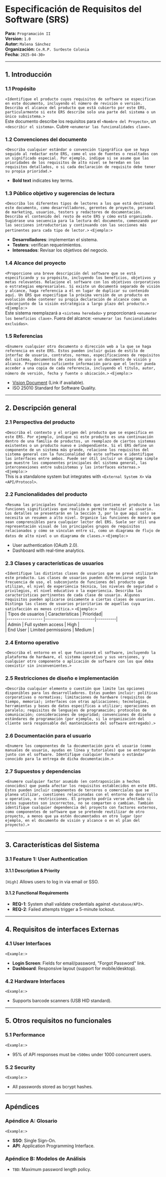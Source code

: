 # Especificación de Requisitos del Software (SRS)  
**Para:** `Programación II`  
**Version:** `1.0`  
**Autor:** `Malena Sánchez`  
**Organización:** `Ce.R.P. SurOeste Colonia`  
**Fecha:** `2025-04-30>`  

---

## **1. Introducción**  
### **1.1 Propósito**  
`<Identifique el producto cuyos requisitos de software se especifican en este documento, incluyendo el número de revisión o versión. Describa el alcance del producto que está cubierto por este ERS, particularmente si este ERS describe solo una parte del sistema o un único subsistema.>`  
Este documento describe los requisitos para el `<Nombre del Proyecto>`, un `<describir el sistema>`. Cubre `<enumerar las funcionalidades clave>`.  

### **1.2 Convenciones del documento**  
`<Describa cualquier estándar o convención tipográfica que se haya seguido al redactar este ERS, como el uso de fuentes o resaltados con un significado especial. Por ejemplo, indique si se asume que las prioridades de los requisitos de alto nivel se heredan en los requisitos detallados, o si cada declaración de requisito debe tener su propia prioridad.>`
- **Bold text** indicates key terms.  

### **1.3 Público objetivo y sugerencias de lectura**  
`<Describa los diferentes tipos de lectores a los que está destinado este documento, como desarrolladores, gerentes de proyecto, personal de marketing, usuarios, testers y redactores de documentación. Describa el contenido del resto de este ERS y cómo está organizado. Sugiérase una secuencia para la lectura del documento, comenzando por las secciones introductorias y continuando con las secciones más pertinentes para cada tipo de lector.>`
`<Ejemplo:>`  
- **Desarrolladores**: implementan el sistema.  
- **Testers**: verifican requerimientos.  
- **Interesados**: Revisar los objetivos del negocio.  

### **1.4 Alcance del proyecto**  
`<Proporcione una breve descripción del software que se está especificando y su propósito, incluyendo los beneficios, objetivos y metas relevantes. Relacione el software con los objetivos corporativos o estrategias empresariales. Si existe un documento separado de visión y alcance, haga referencia a él en lugar de duplicar su contenido aquí. Un ERS que especifique la próxima versión de un producto en evolución debe contener su propia declaración de alcance como un subconjunto de la visión estratégica a largo plazo del producto.>`
`<Ejemplo:>`  
Este sistema reemplazará a `<sistema heredado>` y proporcionará `<enumerar los beneficios clave>`.
Fuera del alcance: `<enumerar las funcionalidades excluidas>`.

### **1.5 Referencias**  
`<Enumere cualquier otro documento o dirección web a la que se haga referencia en este ERS. Estos pueden incluir guías de estilo de interfaz de usuario, contratos, normas, especificaciones de requisitos del sistema, documentos de casos de uso o un documento de visión y alcance. Proporcione suficiente información para que el lector pueda acceder a una copia de cada referencia, incluyendo el título, autor, número de versión, fecha y fuente o ubicación.>`
`<Ejemplo:>`  
- [Vision Document](#) (Link if available).  
- ISO 25010 Standard for Software Quality.  

---

## **2. Descripción general**  
### **2.1 Perspectiva del producto**  
`<Describa el contexto y el origen del producto que se especifica en este ERS. Por ejemplo, indique si este producto es una continuación dentro de una familia de productos, un reemplazo de ciertos sistemas existentes o un producto nuevo e independiente. Si el ERS define un componente de un sistema más grande, relacione los requisitos del sistema general con la funcionalidad de este software e identifique las interfaces entre ambos. Puede ser útil incluir un diagrama simple que muestre los componentes principales del sistema general, las interconexiones entre subsistemas y las interfaces externas.>`
`<Ejemplo:>`  
This is a standalone system but integrates with `<External System X>` via `<API/Protocol>`.  

### **2.2 Funcionalidades del producto** 
`<Resuma las principales funcionalidades que contiene el producto o las funciones significativas que realiza o permite realizar al usuario. Los detalles se presentarán en la Sección 3, por lo que aquí solo se necesita un resumen a alto nivel. Organice las funciones de manera que sean comprensibles para cualquier lector del ERS. Suele ser útil una representación visual de los principales grupos de requisitos relacionados y cómo se vinculan entre sí, como un diagrama de flujo de datos de alto nivel o un diagrama de clases.>` 
`<Ejemplo:>`  
- User authentication (OAuth 2.0).  
- Dashboard with real-time analytics.  

### **2.3 Clases y características de usuarios**  
`<Identifique las distintas clases de usuarios que se prevé utilizarán este producto. Las clases de usuarios pueden diferenciarse según la frecuencia de uso, el subconjunto de funciones del producto que utilizan, el nivel de experiencia técnica, los niveles de seguridad o privilegios, el nivel educativo o la experiencia. Describa las características pertinentes de cada clase de usuario. Algunos requisitos pueden aplicarse únicamente a ciertas clases de usuarios. Distinga las clases de usuarios prioritarias de aquellas cuya satisfacción es menos crítica.>`
`<Ejemplo:>`  
| Tipos de usuarios | Características         | Prioridad|  
|------------------ |-------------------------|----------|  
| Admin             | Full system access      | High     |  
| End User          | Limited permissions     | Medium   |  

### **2.4 Entorno operativo**  
`<Describa el entorno en el que funcionará el software, incluyendo la plataforma de hardware, el sistema operativo y sus versiones, y cualquier otro componente o aplicación de software con los que deba coexistir sin inconvenientes.>`

### **2.5 Restricciones de diseño e implementación**  
`<Describa cualquier elemento o cuestión que limite las opciones disponibles para los desarrolladores. Estas pueden incluir: políticas corporativas o normativas; limitaciones de hardware (requisitos de tiempo, memoria); interfaces con otras aplicaciones; tecnologías, herramientas y bases de datos específicas a utilizar; operaciones en paralelo; requisitos de lenguajes de programación; protocolos de comunicación; consideraciones de seguridad; convenciones de diseño o estándares de programación (por ejemplo, si la organización del cliente será responsable del mantenimiento del software entregado).>`

### **2.6 Documentación para el usuario**  
`<Enumere los componentes de la documentación para el usuario (como manuales de usuario, ayudas en línea y tutoriales) que se entregarán junto con el software. Identifique cualquier formato o estándar conocido para la entrega de dicha documentación.>`

### **2.7 Supuestos y dependencias**  
`<Enumere cualquier factor asumido (en contraposición a hechos conocidos) que pueda afectar los requisitos establecidos en este ERS. Estos pueden incluir componentes de terceros o comerciales que se planea utilizar, cuestiones relacionadas con el entorno de desarrollo u operativo, o restricciones. El proyecto podría verse afectado si estos supuestos son incorrectos, no se comparten o cambian. También identifique cualquier dependencia del proyecto con factores externos, como componentes de software que se pretende reutilizar de otro proyecto, a menos que ya estén documentados en otro lugar (por ejemplo, en el documento de visión y alcance o en el plan del proyecto).>`


---

## **3. Características del Sistema**  
### **3.1 Feature 1: User Authentication**  
#### **3.1.1 Description & Priority**  
`[High]` Allows users to log in via email or SSO.  

#### **3.1.2 Functional Requirements**  
- **REQ-1**: System shall validate credentials against `<Database/API>`.  
- **REQ-2**: Failed attempts trigger a 5-minute lockout.  

---

## **4. Requisitos de interfaces Externas**  
### **4.1 User Interfaces**  
`<Example:>`  
- **Login Screen**: Fields for email/password, "Forgot Password" link.  
- **Dashboard**: Responsive layout (support for mobile/desktop).  

### **4.2 Hardware Interfaces**  
`<Example:>`  
- Supports barcode scanners (USB HID standard).  

---

## **5. Otros requisitos no funcionales**  
### **5.1 Performance**  
`<Example:>`  
- 95% of API responses must be `<500ms` under 1000 concurrent users.  

### **5.2 Security**  
`<Example:>`  
- All passwords stored as bcrypt hashes.  

---

## **Apéndices**  
### **Apéndice A: Glosario**  
`<Example:>`  
- **SSO**: Single Sign-On.  
- **API**: Application Programming Interface.  

### **Apéndice B: Modelos de Análisis**  
- `TBD`: Maximum password length policy.  
